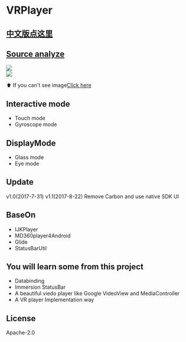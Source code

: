 # VRPlayer

## [中文版点这里](https://github.com/wheat7/VRPlayer/blob/master/README_CN.md)

## [Source analyze](http://www.jianshu.com/p/c7a3b1acb8b1)
       
![](http://ogzwf5uv0.bkt.clouddn.com/vrplayer1.gif)           
![](http://ogzwf5uv0.bkt.clouddn.com/2.gif)   

⬆️ If you can't see image[Click here](http://www.jianshu.com/p/c7a3b1acb8b1)

## Interactive mode
* Touch mode
* Gyroscope mode

## DisplayMode
* Glass mode
* Eye mode
    
## Update
v1.0(2017-7-31) 
v1.1(2017-8-22) Remove Carbon and use native SDK UI

## BaseOn
* IJKPlayer
* MD360player4Android 
* Glide
* StatusBarUtil

## You will learn some from this project
* Databinding
* Immersion StatusBar
* A beautiful viedo player like Google VideoView and MediaController
* A VR player Implementation way

## License
Apache-2.0
